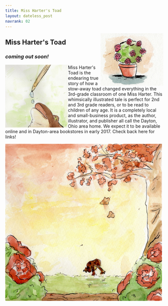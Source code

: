 ```yaml
---
title: Miss Harter's Toad
layout: dateless_post
navrank: 02
---
```


<img style="float: right;" alt="Pot of begonias" src="/images/pot-solo-50percent.jpg" width="200px"/>

<h2>Miss Harter's Toad</h2>
<h3><i>coming out soon!</i></h3>

<p class="nofloat" />
<p class="nofloat" />

<img style="float: left;" alt="Toad drinking water droplets" src="/images/frog-water-droo2-50percent.jpg" width="200px"/>

Miss Harter's Toad is the endearing true story of how a stow-away toad changed everything in the 3rd-grade classroom of one Miss Harter.  This whimsically illustrated tale is perfect for 2nd and 3rd grade readers, or to be read to children of any age.   It is a completely local and small-business product, as the author, illustrator, and publisher all call the Dayton, Ohio area home.  We expect it to be available online and in Dayton-area bookstores in early 2017.  Check back here for links!

<img style="margin-left: auto; margin-right:auto;" alt="Toad hopping under tree" src="/images/1-50percent.jpg" width="500px"/>